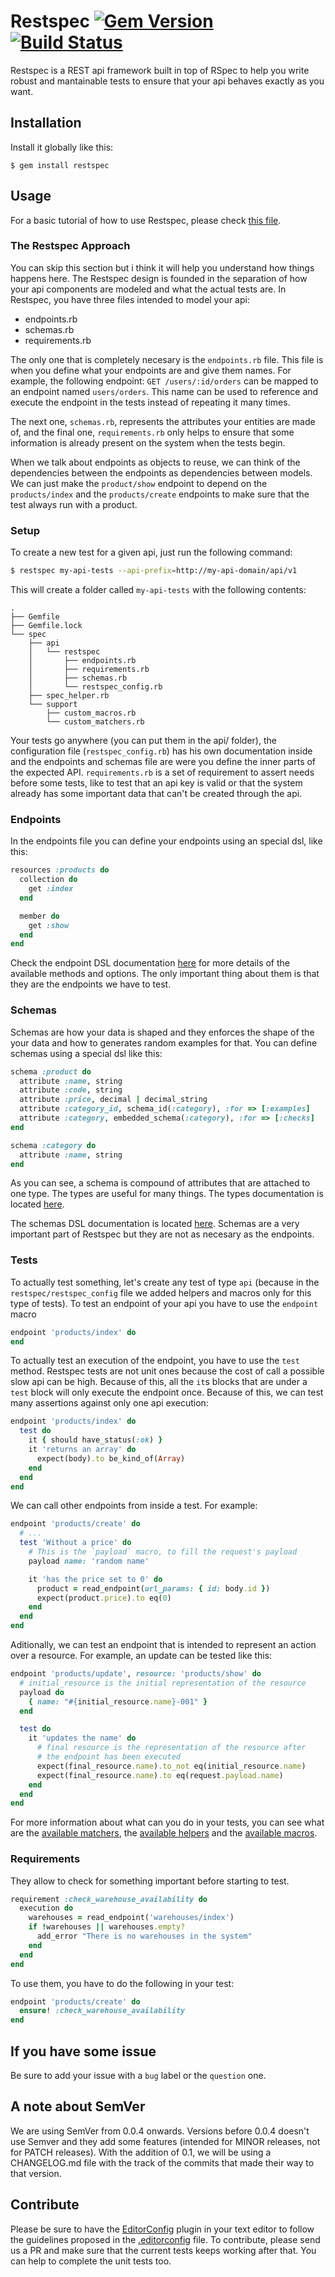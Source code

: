 # Restspec [![Gem Version](https://badge.fury.io/rb/restspec.svg)](http://badge.fury.io/rb/restspec) [![Build Status](https://travis-ci.org/platanus/restspec.svg?branch=master)](https://travis-ci.org/platanus/restspec)


Restspec is a REST api framework built in top of RSpec to help you write robust and mantainable tests to ensure that your api behaves exactly as you want.

## Installation

Install it globally like this:

    $ gem install restspec

## Usage

For a basic tutorial of how to use Restspec, please check [this file](https://github.com/platanus/restspec/blob/master/guides/tutorial.md).

### The Restspec Approach

You can skip this section but i think it will help you understand how things happens here. The Restspec design is founded in the separation of how your api components are modeled and what the actual tests are. In Restspec, you have three files intended to model your api:

- endpoints.rb
- schemas.rb
- requirements.rb

The only one that is completely necesary is the `endpoints.rb` file. This file is when you define what your endpoints are and give them names. For example, the following endpoint: `GET /users/:id/orders` can be mapped to an endpoint named `users/orders`. This name can be used to reference and execute the endpoint in the tests instead of repeating it many times.

The next one, `schemas.rb`, represents the attributes your entities are made of, and the final one, `requirements.rb` only helps to ensure that some information is already present on the system when the tests begin.

When we talk about endpoints as objects to reuse, we can think of the dependencies between the endpoints as dependencies between models. We can just make the `product/show` endpoint to depend on the `products/index` and the `products/create` endpoints to make sure that the test always run with a product.

### Setup

To create a new test for a given api, just run the following command:

```bash
$ restspec my-api-tests --api-prefix=http://my-api-domain/api/v1
```

This will create a folder called `my-api-tests` with the following contents:

```
.
├── Gemfile
├── Gemfile.lock
└── spec
    ├── api
    │   └── restspec
    │       ├── endpoints.rb
    │       ├── requirements.rb
    │       ├── schemas.rb
    │       └── restspec_config.rb
    ├── spec_helper.rb
    └── support
        ├── custom_macros.rb
        └── custom_matchers.rb
```

Your tests go anywhere (you can put them in the api/ folder), the configuration file (`restspec_config.rb`) has his own documentation inside and the endpoints and schemas file are were you define the inner parts of the expected API. `requirements.rb` is a set of requirement to assert needs before some tests, like to test that an api key is valid or that the system already has some important data that can't be created through the api.

### Endpoints

In the endpoints file you can define your endpoints using an special dsl, like this:

```ruby
resources :products do
  collection do
    get :index
  end

  member do
    get :show
  end
end
```

Check the endpoint DSL documentation [here](https://github.com/platanus/restspec/blob/master/guides/endpoints.md) for more details of the available methods and options. The only important thing about them is that they are the endpoints we have to test.

### Schemas

Schemas are how your data is shaped and they enforces the shape of the your data and how to generates random examples for that. You can define schemas using a special dsl like this:

```ruby
schema :product do
  attribute :name, string
  attribute :code, string
  attribute :price, decimal | decimal_string
  attribute :category_id, schema_id(:category), :for => [:examples]
  attribute :category, embedded_schema(:category), :for => [:checks]
end

schema :category do
  attribute :name, string
end
```

As you can see, a schema is compound of attributes that are attached to one type. The types are useful for many things. The types documentation is located [here](https://github.com/platanus/restspec/blob/master/guides/types.md).

The schemas DSL documentation is located [here](https://github.com/platanus/restspec/blob/master/guides/schemas.md). Schemas are a very important part of Restspec but they are not as necesary as the endpoints.

### Tests

To actually test something, let's create any test of type `api` (because in the `restspec/restspec_config` file we added helpers and macros only for this type of tests). To test an endpoint of your api you have to use the `endpoint` macro

```ruby
endpoint 'products/index' do
end
```

To actually test an execution of the endpoint, you have to use the `test` method. Restspec tests are not unit ones because the cost of call a possible slow api can be high. Because of this, all the `it`s blocks that are under a `test` block will only execute the endpoint once. Because of this, we can test many assertions against only one api execution:

```ruby
endpoint 'products/index' do
  test do
    it { should have_status(:ok) }
    it 'returns an array' do
      expect(body).to be_kind_of(Array)
    end
  end
end
```

We can call other endpoints from inside a test. For example:

```ruby
endpoint 'products/create' do
  # ...
  test 'Without a price' do
    # This is the `payload` macro, to fill the request's payload
    payload name: 'random name'

    it 'has the price set to 0' do
      product = read_endpoint(url_params: { id: body.id })
      expect(product.price).to eq(0)
    end
  end
end
```

Aditionally, we can test an endpoint that is intended to represent an action over a resource. For example, an update can be tested like this:

```ruby
endpoint 'products/update', resource: 'products/show' do
  # initial_resource is the initial representation of the resource
  payload do
    { name: "#{initial_resource.name}-001" }
  end

  test do
    it 'updates the name' do
      # final resource is the representation of the resource after
      # the endpoint has been executed
      expect(final_resource.name).to_not eq(initial_resource.name)
      expect(final_resource.name).to eq(request.payload.name)
    end
  end
end
```

For more information about what can you do in your tests, you can see what are the [available matchers](https://github.com/platanus/restspec/blob/master/guides/matchers.md), the [available helpers](https://github.com/platanus/restspec/blob/master/guides/helpers.md) and the [available macros](https://github.com/platanus/restspec/blob/master/guides/macros.md).

### Requirements

They allow to check for something important before starting to test.

```ruby
requirement :check_warehouse_availability do
  execution do
    warehouses = read_endpoint('warehouses/index')
    if !warehouses || warehouses.empty?
      add_error "There is no warehouses in the system"
    end
  end
end
```

To use them, you have to do the following in your test:

```ruby
endpoint 'products/create' do
  ensure! :check_warehouse_availability
end
```

## If you have some issue

Be sure to add your issue with a `bug` label or the `question` one.

## A note about SemVer

We are using SemVer from 0.0.4 onwards. Versions before 0.0.4 doesn't use Semver and they add some features (intended for MINOR releases, not for PATCH releases). With the addition of 0.1, we will be using a CHANGELOG.md file with the track of the commits that made their way to that version.

## Contribute

Please be sure to have the [EditorConfig](http://editorconfig.org/) plugin in your text editor to follow the guidelines proposed in the [.editorconfig](https://github.com/platanus/restspec/blob/master/.editorconfig) file. To contribute, please send us a PR and make sure that the current tests keeps working after that. You can help to complete the unit tests too.
